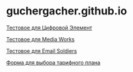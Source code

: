 # guchergacher.github.io

[Тестовое для Цифровой Элемент](https://guchergacher.github.io/digital-element/)

[Тестовое для Media Works](https://guchergacher.github.io/media-works/)

[Тестовое для Email Soldiers](https://guchergacher.github.io/email-soldiers/)

[Форма для выбора тарифного плана](https://guchergacher.github.io/tariff-palns/)